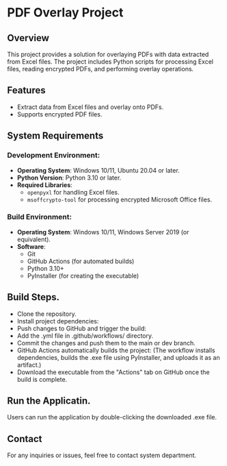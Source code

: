 # PDF Overlay Project

## Overview
This project provides a solution for overlaying PDFs with data extracted from Excel files. The project includes Python scripts for processing Excel files, reading encrypted PDFs, and performing overlay operations.

## Features
- Extract data from Excel files and overlay onto PDFs.
- Supports encrypted PDF files.


## System Requirements

### Development Environment:
- **Operating System**: Windows 10/11, Ubuntu 20.04 or later.
- **Python Version**: Python 3.10 or later.
- **Required Libraries**:
  - `openpyxl` for handling Excel files.
  - `msoffcrypto-tool` for processing encrypted Microsoft Office files.

### Build Environment:
- **Operating System**: Windows 10/11, Windows Server 2019 (or equivalent).
- **Software**:
  - Git
  - GitHub Actions (for automated builds)
  - Python 3.10+
  - PyInstaller (for creating the executable)

 ## Build Steps.
  - Clone the repository.
  - Install project dependencies:
  - Push changes to GitHub and trigger the build:
  - Add the .yml file in .github/workflows/ directory.
  - Commit the changes and push them to the main or dev branch.
  - GitHub Actions automatically builds the project:
    (The workflow installs dependencies, builds the .exe file using PyInstaller, and uploads it as an            artifact.)
  - Download the executable from the "Actions" tab on GitHub once the build is complete.

## Run the Applicatin.
Users can run the application by double-clicking the downloaded .exe file.

## Contact
For any inquiries or issues, feel free to contact system department.



